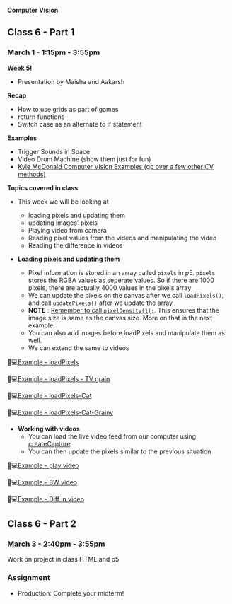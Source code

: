 **Computer Vision**

## Class 6 - Part 1
### March 1 - 1:15pm - 3:55pm

**Week 5!**
* Presentation by Maisha and Aakarsh 

**Recap**
* How to use grids as part of games
* return functions
* Switch case as an alternate to if statement

**Examples**
* Trigger Sounds in Space 
* Video Drum Machine (show them just for fun)
* [Kyle McDonald Computer Vision Examples (go over a few other CV methods)](https://kylemcdonald.github.io/cv-examples/)

**Topics covered in class**

* This week we will be looking at 
  * loading pixels and updating them
  * updating images' pixels
  * Playing video from camera
  * Reading pixel values from the videos and manipulating the video
  * Reading the difference in videos
  
* **Loading pixels and updating them**
  * Pixel information is stored in an array called `pixels` in p5. `pixels` stores the RGBA values as seperate values. So if there are 1000 pixels, there are actually 4000 values in the pixels array 
  * We can update the pixels on the canvas after we call `loadPixels()`, and call `updatePixels()` after we update the array
  * **NOTE** : [Remember to call `pixelDensity(1);`](https://p5js.org/reference/#/p5/pixelDensity). This ensures that the image size is same as the canvas size. More on that in the next example.
  * You can also add images before loadPixels and manipulate them as well.
  * We can extend the same to videos

🔴💻[Example - loadPixels](https://editor.p5js.org/itp42/sketches/R5QAQSSC4)

🔴💻[Example - loadPixels - TV grain](https://editor.p5js.org/itp42/sketches/E7F7_2P_-)

🔴💻[Example - loadPixels-Cat](https://editor.p5js.org/itp42/sketches/wVqOqP0-E)

🔴💻[Example - loadPixels-Cat-Grainy](https://editor.p5js.org/itp42/sketches/2sbnjgvfb)

* **Working with videos**
  * You can load the live video feed from our computer using [createCapture](https://p5js.org/reference/#/p5/createCapture)
  * You can then update the pixels similar to the previous situation

🔴💻[Example - play video](https://editor.p5js.org/itp42/sketches/V0INKJ8sw)

🔴💻[Example - BW video](https://editor.p5js.org/itp42/sketches/s8p4EwKjo)

🔴💻[Example - Diff in video](https://editor.p5js.org/itp42/sketches/FyMUFb2Wh)

 ## Class 6 - Part 2
### March 3 - 2:40pm - 3:55pm
Work on project in class
HTML and p5
 
### Assignment
* Production:
  Complete your midterm!
